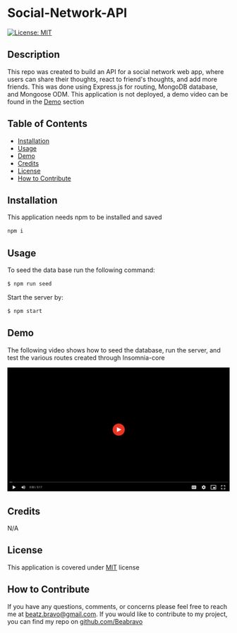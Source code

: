 # Social-Network-API

[![License: MIT](https://img.shields.io/badge/License-MIT-yellow.svg)](https://opensource.org/licenses/MIT)

## Description

This repo was created to build an API for a social network web app, where users can share their thoughts, react to friend's thoughts, and add more friends. This was done using Express.js for routing, MongoDB database, and Mongoose ODM.
This application is not deployed, a demo video can be found in the [Demo](#demo) section

## Table of Contents

- [Installation](#installation)
- [Usage](#usage)
- [Demo](#demo)
- [Credits](#credits)
- [License](#license)
- [How to Contribute](#how-to-contribute)

## Installation

This application needs npm to be installed and saved

```bash
npm i
```

## Usage

To seed the data base run the following command:

```bash
$ npm run seed
```

Start the server by:

```javascript
$ npm start
```

## Demo

The following video shows how to seed the database, run the server, and test the various routes created through Insomnia-core

[![A video thumbnail shows the command-line employee management application with a play button overlaying the view.](./assets/Screenshot.png)](https://drive.google.com/file/d/1nQHlsHh1XBhDjetvWlnDba76Q2cDawdX/view)

## Credits

N/A

## License

This application is covered under [MIT](https://choosealicense.com/licenses/mit/) license

## How to Contribute

If you have any questions, comments, or concerns please feel free to reach me at beatz.bravo@gmail.com. If you would like to contribute to my project, you can find my repo on [github.com/Beabravo](https://www.github.com/Beabravo)
